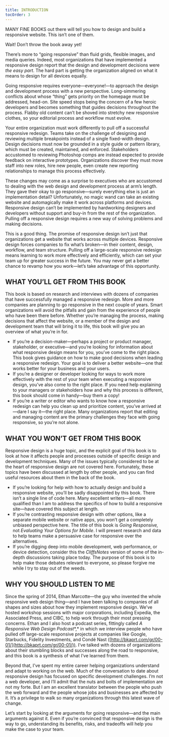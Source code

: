 ```yaml
---
title: INTRODUCTION
tocOrder: 3
---
```

MANY FINE BOOKS out there will tell you how to design and build a responsive website. This isn’t one of them.

Wait! Don’t throw the book away yet!

There’s more to “going responsive” than fluid grids, flexible images, and media queries. Indeed, most organizations that have implemented a responsive design report that the design and development decisions were *the easy part*. The hard part is getting the organization aligned on what it means to design for all devices equally.

Going responsive requires everyone—everyone!—to approach the design and development process with a new perspective. Long-simmering conflicts about whose “thing” gets priority on the homepage must be addressed, head-on. Site speed stops being the concern of a few heroic developers and becomes something that guides decisions throughout the process. Flabby old content can’t be shoved into stretchy new responsive clothes, so your editorial process and workflow must evolve.

Your entire organization must work differently to pull off a successful responsive redesign. Teams take on the challenge of designing and reviewing multiple breakpoints instead of a single fixed-width design. Design decisions must now be grounded in a style guide or pattern library, which must be created, maintained, and enforced. Stakeholders accustomed to reviewing Photoshop comps are instead expected to provide feedback on interactive prototypes. Organizations discover they must move staff into new roles, hire new people, even create new reporting relationships to manage this process effectively.

These changes may come as a surprise to executives who are accustomed to dealing with the web design and development process at arm’s length. They gave their okay to go responsive—surely everything else is just an implementation detail? Unfortunately, no magic wand can take an existing website and automagically make it work across platforms and devices. Responsive design can’t be implemented by hardworking designers and developers without support and buy-in from the rest of the organization. Pulling off a responsive design requires a new way of solving problems and making decisions.

This is a good thing. The promise of responsive design isn’t just that organizations get a website that works across multiple devices. Responsive design forces companies to fix what’s broken—in their content, design, workflow, and team structure. Pulling off a large-scale responsive redesign means learning to work more effectively and efficiently, which can set your team up for greater success in the future. You may never get a better chance to revamp how you work—let’s take advantage of this opportunity.

## WHAT YOU’LL GET FROM THIS BOOK

This book is based on research and interviews with dozens of companies that have successfully managed a responsive redesign. More and more companies are planning to go responsive in the next couple of years. Smart organizations will avoid the pitfalls and gain from the experience of people who have been there before. Whether you’re managing the process, making decisions that affect the website, or a member of the design and development team that will bring it to life, this book will give you an overview of what you’re in for.

* If you’re a decision-maker—perhaps a project or product manager, stakeholder, or executive—and you’re looking for information about what responsive design means for you, you’ve come to the right place. This book gives guidance on how to make good decisions when leading a responsive redesign. Your goal is to deliver a better website—one that works better for your business and your users.
* If you’re a designer or developer looking for ways to work more effectively with the rest of your team when executing a responsive design, you’ve also come to the right place. If you need help explaining to your managers or stakeholders how and why this process is different, this book should come in handy—buy them a copy!
* If you’re a writer or editor who wants to know how a responsive redesign can help you clean up and prioritize content, you’ve arrived at—dare I say it—the right place. Many organizations report that editing and managing content are the primary challenges they face with going responsive, so you’re not alone.

## WHAT YOU WON’T GET FROM THIS BOOK

Responsive design is a huge topic, and the explicit goal of this book is to look at how it affects people and processes outside of specific design and development techniques. Many of the issues typically considered to be at the heart of responsive design are not covered here. Fortunately, these topics have been discussed at length by other people, and you can find useful resources about them in the back of the book.

* If you’re looking for help with how to actually design and build a responsive website, you’ll be sadly disappointed by this book. There isn’t a single line of code here. Many excellent writers—all more qualified than I am to address the specifics of how to build a responsive site—have covered this subject at length.
* If you’re contrasting responsive design with other options, like a separate mobile website or native apps, you won’t get a completely unbiased perspective here. The title of this book is *Going Responsive,* not *Evaluating Your Options for Mobile*. I will present research and data to help teams make a persuasive case for responsive over the alternatives.
* If you’re digging deep into mobile development, web performance, or device detection, consider this the *CliffsNotes* version of some of the in-depth discussions taking place today. The purpose of this book is to help make those debates relevant to everyone, so please forgive me while I try to stay out of the weeds.

## WHY YOU SHOULD LISTEN TO ME

Since the spring of 2014, Ethan Marcotte—the guy who invented the whole responsive web design thing—and I have been talking to companies of all shapes and sizes about how they implement responsive design. We’ve hosted workshop sessions with major corporations, including Expedia, the Associated Press, and CIBC, to help work through their most pressing concerns. Ethan and I also host a podcast series, fittingly called *A Responsive Web Design Podcast**,* in which we interview people who have pulled off large-scale responsive projects at companies like Google, Starbucks, Fidelity Investments, and Condé Nast ([http://bkaprt.com/gr/00-01/](http://bkaprt.com/gr/00-01/)). I’ve talked with dozens of organizations about their stumbling blocks and successes along the road to responsive, and this book is a synthesis of what I’ve learned from them.

Beyond that, I’ve spent my entire career helping organizations understand and adapt to working on the web. Much of the conversation to date about responsive design has focused on specific development challenges. I’m not a web developer, and I’ll admit that the nuts and bolts of implementation are not my forte. But I am an excellent translator between the people who push the web forward and the people whose jobs and businesses are affected by it. It’s a privilege to walk so many organizations through this latest wave of change.

Let’s start by looking at the arguments for going responsive—and the main arguments against it. Even if you’re convinced that responsive design is the way to go, understanding its benefits, risks, and tradeoffs will help you make the case to your team.
